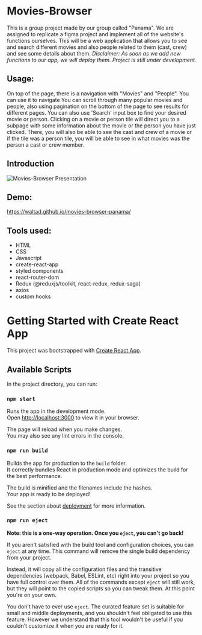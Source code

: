 # Movies-Browser
This is a group project made by our group called "Panama". We are assigned to replicate a figma project and implement all of the website's functions ourselves. This will be a web application that allows you to see and search different movies and also people related to them (cast, crew) and see some details about them.
*Disclaimer: As soon as we add new functions to our app, we will deploy them. Project is still under development.*

## Usage:
On top of the page, there is a navigation with "Movies" and "People". You can use it to navigate 
You can scroll through many popular movies and people, also using pagination on the bottom of the page to see results for different pages. You can also use 'Search' input box to find your desired movie or person. Clicking on a movie or person tile will direct you to a subpage with some information about the movie or the person you have just clicked. There, you will also be able to see the cast and crew of a movie or if the tile was a person tile, you will be able to see in what movies was the person a cast or crew member.

## Introduction

![Movies-Browser Presentation](public/introduction.gif)

## Demo:
https://waltad.github.io/movies-browser-panama/

## Tools used:
- HTML
- CSS
- Javascript
- create-react-app
- styled components
- react-router-dom
- Redux (@reduxjs/toolkit, react-redux, redux-saga)
- axios
- custom hooks

# Getting Started with Create React App

This project was bootstrapped with [Create React App](https://github.com/facebook/create-react-app).

## Available Scripts

In the project directory, you can run:

### `npm start`

Runs the app in the development mode.\
Open [http://localhost:3000](http://localhost:3000) to view it in your browser.

The page will reload when you make changes.\
You may also see any lint errors in the console.

### `npm run build`

Builds the app for production to the `build` folder.\
It correctly bundles React in production mode and optimizes the build for the best performance.

The build is minified and the filenames include the hashes.\
Your app is ready to be deployed!

See the section about [deployment](https://facebook.github.io/create-react-app/docs/deployment) for more information.

### `npm run eject`

**Note: this is a one-way operation. Once you `eject`, you can't go back!**

If you aren't satisfied with the build tool and configuration choices, you can `eject` at any time. This command will remove the single build dependency from your project.

Instead, it will copy all the configuration files and the transitive dependencies (webpack, Babel, ESLint, etc) right into your project so you have full control over them. All of the commands except `eject` will still work, but they will point to the copied scripts so you can tweak them. At this point you're on your own.

You don't have to ever use `eject`. The curated feature set is suitable for small and middle deployments, and you shouldn't feel obligated to use this feature. However we understand that this tool wouldn't be useful if you couldn't customize it when you are ready for it.
